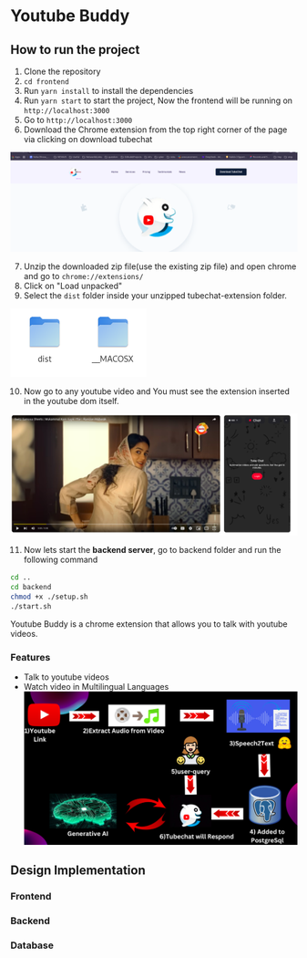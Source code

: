 
# Youtube Buddy

## How to run the project

1. Clone the repository
2. `cd frontend`
3. Run `yarn install` to install the dependencies
4. Run `yarn start` to start the project, Now the frontend will be running on `http://localhost:3000`
5. Go to `http://localhost:3000`
6. Download the Chrome extension from the top right corner of the page via clicking on download tubechat

![download_tubechat](assets/download_tubechat.png)

7. Unzip the downloaded zip file(use the existing zip file) and open chrome and go to `chrome://extensions/`
8. Click on "Load unpacked"
9. Select the `dist` folder inside your unzipped tubechat-extension folder.

![load_unpacked](assets/dist_folder.png)

10. Now go to any youtube video and You must see the extension inserted in the youtube dom itself.

![extension_in_youtube](assets/extension_in_youtube.png)

11. Now lets start the **backend server**, go to backend folder and run the following command


```bash
cd ..
cd backend
chmod +x ./setup.sh
./start.sh

```


Youtube Buddy is a chrome extension that allows you to talk with youtube videos.

### Features

- Talk to youtube videos
- Watch video in Multilingual Languages
![Working Diagram](image.png)

## Design Implementation 

### Frontend

### Backend

### Database



